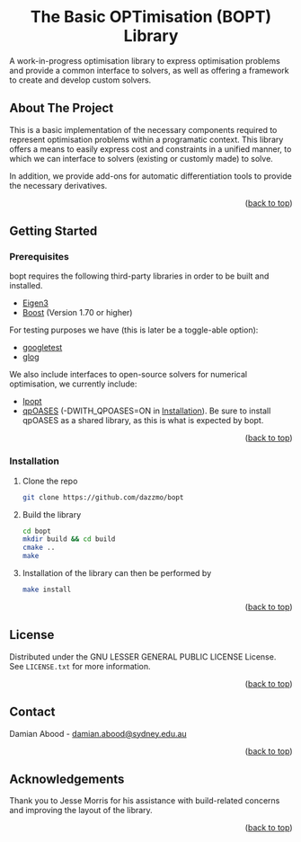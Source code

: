 <a name="readme-top"></a>

<!-- PROJECT SHIELDS -->

<!-- PROJECT LOGO -->
<br>
<div align="center">

  <h1 align="center">The Basic OPTimisation (BOPT) Library</h1>

  <p align="left">
    A work-in-progress optimisation library to express optimisation problems and provide a common interface to solvers, as well as offering a framework to create and develop custom solvers.
  </p>
</div>

<!-- ABOUT THE PROJECT -->
## About The Project
<p align="left">
This is a basic implementation of the necessary components required to represent optimisation problems within a programatic context. This library offers a means to easily express cost and constraints in a unified manner, to which we can interface to solvers (existing or customly made) to solve.

In addition, we provide add-ons for automatic differentiation tools to provide the necessary derivatives.
</p>
<p align="right">(<a href="#readme-top">back to top</a>)
</p>

## Getting Started
<a name="getting-started"></a>

### Prerequisites

bopt requires the following third-party libraries in order to be built and installed.
* [Eigen3](https://gitlab.com/libeigen/eigen)
* [Boost](https://www.boost.org/) (Version 1.70 or higher)

For testing purposes we have (this is later be a toggle-able option):
* [googletest](https://github.com/google/googletest)
* [glog](https://github.com/google/glog)

We also include interfaces to open-source solvers for numerical optimisation, we currently include:
* [Ipopt](https://github.com/coin-or/Ipopt)
* [qpOASES](https://github.com/coin-or/qpOASES) (-DWITH_QPOASES=ON in <a href="#installation">Installation</a>). Be sure to install qpOASES as a shared library, as this is what is expected by bopt.

<p align="right">(<a href="#readme-top">back to top</a>)</p>

### Installation
<a name="installation"></a>

1. Clone the repo
   ```sh
   git clone https://github.com/dazzmo/bopt
   ```
2. Build the library
    ```sh
    cd bopt
    mkdir build && cd build
    cmake ..
    make
   ```
3. Installation of the library can then be performed by
    ```sh
    make install
    ```
<p align="right">(<a href="#readme-top">back to top</a>)</p>

<!-- LICENSE -->
## License

Distributed under the GNU LESSER GENERAL PUBLIC LICENSE License. See `LICENSE.txt` for more information.

<p align="right">(<a href="#readme-top">back to top</a>)</p>

<!-- CONTACT -->
## Contact

Damian Abood - damian.abood@sydney.edu.au

<p align="right">(<a href="#readme-top">back to top</a>)</p>

## Acknowledgements
Thank you to Jesse Morris for his assistance with build-related concerns and improving the layout of the library.

<p align="right">(<a href="#readme-top">back to top</a>)</p>
